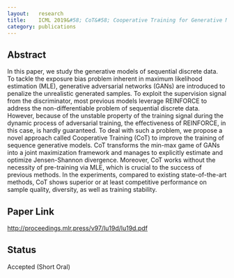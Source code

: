 ```yaml
---
layout:   research
title:    ICML 2019&#58; CoT&#58; Cooperative Training for Generative Modeling of Discrete Data
category: publications
---
```


## Abstract
In this paper, we study the generative models of sequential discrete data. To tackle the exposure bias problem inherent in maximum likelihood estimation (MLE), generative adversarial networks (GANs) are introduced to penalize the unrealistic generated samples. To exploit the supervision signal from the discriminator, most previous models leverage REINFORCE to address the non-differentiable problem of sequential discrete data. However, because of the unstable property of the training signal during the dynamic process of adversarial training, the effectiveness of REINFORCE, in this case, is hardly guaranteed. To deal with such a problem, we propose a novel approach called Cooperative Training (CoT) to improve the training of sequence generative models. CoT transforms the min-max game of GANs into a joint maximization framework and manages to explicitly estimate and optimize Jensen-Shannon divergence. Moreover, CoT works without the necessity of pre-training via MLE, which is crucial to the success of previous methods. In the experiments, compared to existing state-of-the-art methods, CoT shows superior or at least competitive performance on sample quality, diversity, as well as training stability.


## Paper Link
<a href="http://proceedings.mlr.press/v97/lu19d/lu19d.pdf">http://proceedings.mlr.press/v97/lu19d/lu19d.pdf</a>

## Status

Accepted (Short Oral)

